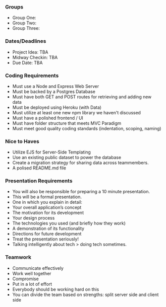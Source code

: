 ### Groups

- Group One: 
- Group Two: 
- Group Three: 

### Dates/Deadlines

- Project Idea: TBA
- Midway Checkin: TBA
- Due Date: TBA

### Coding Requirements

- Must use a Node and Express Web Server
- Must be backed by a Postgres Database
- Must have both GET and POST routes for retrieving and adding new data
- Must be deployed using Heroku (with Data)
- Must utilize at least one new npm library we haven't discussed
- Must have a polished frontend / UI
- Must have folder structure that meets MVC Paradigm
- Must meet good quality coding standards (indentation, scoping, naming)

### Nice to Haves
- Utilize EJS for Server-Side Templating
- Use an existing public dataset to power the database
- Create a migration strategy for sharing data across teammembers.
- A polised README.md file

### Presentation Requirements

- You will also be responsible for preparing a 10 minute presentation.
- This will be a formal presentation.
- One in which you explain in detail:
- Your overall application’s concept
- The motivation for its development
- Your design process
- The technologies you used (and briefly how they work)
- A demonstration of its functionality
- Directions for future development
- Treat the presentation seriously! 
- Talking intelligently about tech > doing tech sometimes. 

### Teamwork

- Communicate effectively
- Work well together
- Compromise
- Put in a lot of effort
- Everybody should be working hard on this
- You can divide the team based on strengths: split server side and client side

